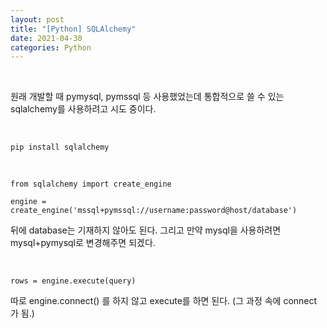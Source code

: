 ```yaml
---
layout: post
title: "[Python] SQLAlchemy"
date: 2021-04-30
categories: Python
---
```


<br>

원래 개발할 때 pymysql, pymssql 등 사용했었는데 통합적으로 쓸 수 있는 sqlalchemy를 사용하려고 시도 중이다.

<br>

```
pip install sqlalchemy
```

<br>

```
from sqlalchemy import create_engine

engine = create_engine('mssql+pymssql://username:password@host/database')
```

뒤에 database는 기재하지 않아도 된다. 그리고 만약 mysql을 사용하려면 mysql+pymysql로 변경해주면 되겠다.

<br>

```
rows = engine.execute(query)
```

따로 engine.connect() 를 하지 않고 execute를 하면 된다. (그 과정 속에 connect 가 됨.)